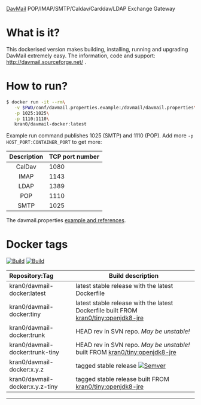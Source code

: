 [DavMail](http://davmail.sourceforge.net/) POP/IMAP/SMTP/Caldav/Carddav/LDAP Exchange Gateway

# What is it?

This dockerised version makes building, installing, running and upgrading DavMail extremely easy.
The information, code and support: http://davmail.sourceforge.net/ .

# How to run?

```bash
$ docker run -it --rm\
   -v $PWD/conf/davmail.properties.example:/davmail/davmail.properties\
   -p 1025:1025\
   -p 1110:1110\
   kran0/davmail-docker:latest
```

Example run command publishes 1025 (SMTP) and 1110 (POP).
Add more `-p HOST_PORT:CONTAINER_PORT` to get more:

| Description | TCP port number |
|:-:|---|
| CalDav | 1080 |
| IMAP   | 1143 |
| LDAP   | 1389 |
| POP    | 1110 |
| SMTP   | 1025 |

The davmail.properties [example and references](http://davmail.sourceforge.net/serversetup.html).

# Docker tags

[![Build][badge_docker_automated]][link_docker_tags]
[![Build][badge_docker_build]][link_docker_builds]

| Repository:Tag | Build description |
|:--|---|
| kran0/davmail-docker:latest     | latest stable release with the latest Dockerfile |
| kran0/davmail-docker:tiny       | latest stable release with the latest Dockerfile built FROM [kran0/tiny:openjdk8-jre](https://hub.docker.com/r/kran0/tiny/tags) |
| kran0/davmail-docker:trunk      | HEAD rev in SVN repo. *May be unstable!*         |
| kran0/davmail-docker:trunk-tiny | HEAD rev in SVN repo. *May be unstable!* built FROM [kran0/tiny:openjdk8-jre](https://hub.docker.com/r/kran0/tiny/tags)         |
| kran0/davmail-docker:x.y.z      | tagged stable release [![Semver][badge_docker_semver]][link_docker_tags] |
| kran0/davmail-docker:x.y.z-tiny | tagged stable release built FROM [kran0/tiny:openjdk8-jre](https://hub.docker.com/r/kran0/tiny/tags)                            |

---
[badge_docker_automated]:https://img.shields.io/docker/automated/kran0/davmail-docker?style=for-the-badge&cacheSeconds=3600
[badge_docker_build]:https://img.shields.io/docker/build/kran0/davmail-docker?style=for-the-badge&cacheSeconds=3600
[badge_docker_semver]:https://img.shields.io/docker/v/kran0/davmail-docker?sort=semver&style=for-the-badge&cacheSeconds=3600
[link_docker_tags]:https://hub.docker.com/r/kran0/davmail-docker/tags?page=1&ordering=last_updated
[link_docker_builds]:https://hub.docker.com/r/kran0/davmail-docker/builds

